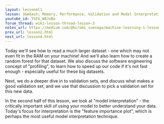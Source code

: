 ```yaml
---
layout: lessonml1
lesson: 3&mdash; Memory, Performance, Validation and Model Interpretation
youtube_id: YSFG_W8JxBo
forum_thread: wiki-lesson-thread-lesson-3
notes_url: https://medium.com/@hiromi_suenaga/machine-learning-1-lesson-3-fa4065d8cb1e
prev_url: lesson2.html
next_url: lesson4.html
---
```

Today we'll see how to read a much larger dataset - one which may not even fit in the RAM on your machine! And we'll also learn how to create a random forest for that dataset. We also discuss the software engineering concept of "profiling", to learn how to speed up our code if it's not fast enough - especially useful for these big datasets.

Next, we do a deeper dive in to validation sets, and discuss what makes a good validation set, and we use that discussion to pick a validation set for this new data.

In the second half of this lesson, we look at "model interpretation" - the critically important skill of using your model to better understand your data. Today's focus for interpretation is the "feature importance plot", which is perhaps the most useful model interpretation technique.